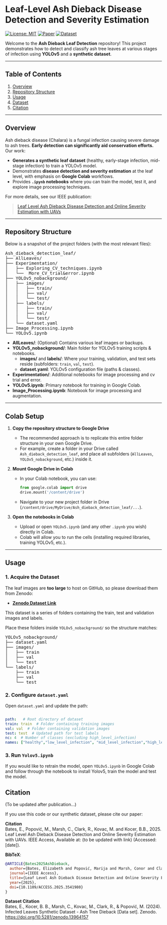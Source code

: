# **Leaf-Level Ash Dieback Disease Detection and Severity Estimation**

[![License: MIT](https://img.shields.io/badge/License-MIT-yellow.svg)](#license)
[![Paper](https://img.shields.io/badge/IEEE-Paper-blue.svg)](https://ieeexplore.ieee.org/stamp/stamp.jsp?tp=&arnumber=10884769)
[![Dataset](https://img.shields.io/badge/Dataset-Zenodo-brightgreen.svg)](https://zenodo.org/records/13964157)

Welcome to the **Ash Dieback Leaf Detection** repository! This project demonstrates how to detect and classify ash tree leaves at various stages of infection using **YOLOv5** and a **synthetic dataset**.

---

## **Table of Contents**
1. [Overview](#overview)
2. [Repository Structure](#repository-structure)
4. [Usage](#usage)
5. [Dataset](#dataset)
6. [Citation](#citation)

---

## **Overview**
Ash dieback disease (Chalara) is a fungal infection causing severe damage to ash trees. **Early detection can 
significantly aid conservation efforts.** Our work:

- **Generates a synthetic leaf dataset** (healthy, early-stage infection, mid-stage infection) to train a YOLOv5 model.
- Demonstrates **disease detection and severity estimation** at the leaf level, with emphasis on **Google Colab** workflows.
- Provides **`.ipynb` notebooks** where you can train the model, test it, and explore image processing techniques.

For more details, see our IEEE publication:  
> [Leaf Level Ash Dieback Disease Detection and Online Severity Estimation with UAVs](https://ieeexplore.ieee.org/stamp/stamp.jsp?tp=&arnumber=10884769)

---

## **Repository Structure**

Below is a snapshot of the project folders (with the most relevant files):

<pre>
Ash_dieback_detection_leaf/
├── AllLeaves/
├── Experimentation/
│   ├── Exploring_CV_techniques.ipynb
│   └──  More_CV_trial&error.ipynb
├── YOLOv5_nobackground/
│   ├── images/
│   │   ├── train/
│   │   ├── val/
│   │   └── test/
│   ├── labels/
│   │   ├── train/
│   │   ├── val/
│   │   └── test/
│   └── dataset.yaml
├── Image_Processing.ipynb
└── YOLOv5.ipynb
</pre>

- **AllLeaves/**: (Optional) Contains various leaf images or backups.  
- **YOLOv5_nobackground/**: Main folder for YOLOv5 training scripts & notebooks.  
  - **images/** and **labels/**: Where your training, validation, and test sets reside (subfolders: `train`, `val`, `test`).  
  - **dataset.yaml**: YOLOv5 configuration file (paths & classes).  
- **Experimentation/**: Additional notebooks for image processing and cv trial and error. 
- **YOLOv5.ipynb**: Primary notebook for training in Google Colab.  
- **Image_Processing.ipynb**: Notebook for image processing and augmentation.

---

## **Colab Setup**
1. **Copy the repository structure to Google Drive**  
   - The recommended approach is to replicate this entire folder structure in your own Google Drive.  
   - For example, create a folder in your Drive called `Ash_dieback_detection_leaf`, and place all subfolders (`AllLeaves`, `YOLOv5_nobackground`, etc.) inside it.  

2. **Mount Google Drive in Colab**  
   - In your Colab notebook, you can use:
     ```python
     from google.colab import drive
     drive.mount('/content/drive')
     ```
   - Navigate to your new project folder in Drive (`/content/drive/MyDrive/Ash_dieback_detection_leaf/...`).

3. **Open the notebooks in Colab**  
   - Upload or open `YOLOv5.ipynb` (and any other `.ipynb` you wish) directly in Colab.
   - Colab will allow you to run the cells (installing required libraries, training YOLOv5, etc.).

---
   
## **Usage**

### **1. Acquire the Dataset**
The leaf images are **too large** to host on GitHub, so please download them from Zenodo:
- **[Zenodo Dataset Link](https://zenodo.org/records/13964157)**

This dataset is a series of folders containing the train, test and validation images and labels.

Place these folders inside `YOLOv5_nobackground/` so the structure matches:
<pre>
YOLOv5_nobackground/
├── dataset.yaml
├── images/
│   ├── train
│   ├── val
│   └── test
└── labels/
    ├── train
    ├── val
    └── test
</pre>

### **2. Configure `dataset.yaml`**
Open `dataset.yaml` and update the path:
```yaml

path:   # Root directory of dataset
train: train  # Folder containing training images
val: val  # Folder containing validation images
test: test  # Updated path for test labels
nc: 4  # Number of classes (excluding high_level_infection)
names: ["healthy","low_level_infection", "mid_level_infection","high_level_infection"]
```

### **3. Run `Yolov5.ipynb`**
If you would like to retrain the model, open `YOLOv5.ipynb` in Google Colab and follow through the notebook to 
install Yolov5, train the model and test the model. 


## **Citation**

(To be updated after publication...)

If you use this code or our synthetic dataset, please cite our paper:

**Citation**  
Bates, E., Popović, M., Marsh, C., Clark, R., Kovac, M. and Kocer, B.B., 2025. Leaf Level Ash Dieback Disease 
Detection and Online Severity Estimation with UAVs. IEEE Access, Available at: 
(to be updated with link) (Accessed: [date]).

**BibTeX**:
```bibtex
@ARTICLE{Bates2025AshDieback,
  author={Bates, Elizabeth and Popović, Marija and Marsh, Conor and Clark, Ronald and Kovac, Mirko and Kocer, Basaran Bahadir},
  journal={IEEE Access},
  title={Leaf Level Ash Dieback Disease Detection and Online Severity Estimation with UAVs},
  year={2025},
  doi={10.1109/ACCESS.2025.3541980}
}
```
**Dataset Citation**  
Bates, E., Kocer, B. B., Marsh, C., Kovac, M., Clark, R., & Popović, M. (2024). Infected Leaves Synthetic Dataset - Ash Tree Dieback [Data set]. Zenodo. https://doi.org/10.5281/zenodo.13964157